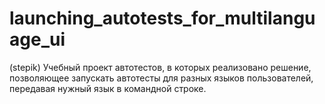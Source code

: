 # launching_autotests_for_multilanguage_ui
(stepik) Учебный проект автотестов, в которых реализовано решение, позволяющее запускать автотесты для разных языков пользователей, передавая нужный язык в командной строке.
